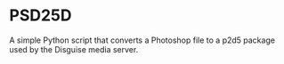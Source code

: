 # PSD25D
A simple Python script that converts a Photoshop file to a p2d5 package used by the Disguise media server.
